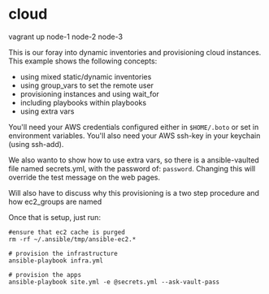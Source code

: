 # cloud

vagrant up node-1 node-2 node-3

This is our foray into dynamic inventories and provisioning cloud instances.  This example shows the following concepts:

* using mixed static/dynamic inventories
* using group_vars to set the remote user
* provisioning instances and using wait_for
* including playbooks within playbooks
* using extra vars


You'll need your AWS credentials configured either in ```$HOME/.boto``` or set in environment variables.  You'll also need your AWS ssh-key in your keychain (using ssh-add).  

We also wanto to show how to use extra vars, so there is a ansible-vaulted file named secrets.yml, with the password of: ```password```.  Changing this will override the test message on the web pages.

Will also have to discuss why this provisioning is a two step procedure and how ec2_groups are named



Once that is setup, just run:

    #ensure that ec2 cache is purged
    rm -rf ~/.ansible/tmp/ansible-ec2.*
    
	# provision the infrastructure
	ansible-playbook infra.yml 
	
	# provision the apps
	ansible-playbook site.yml -e @secrets.yml --ask-vault-pass